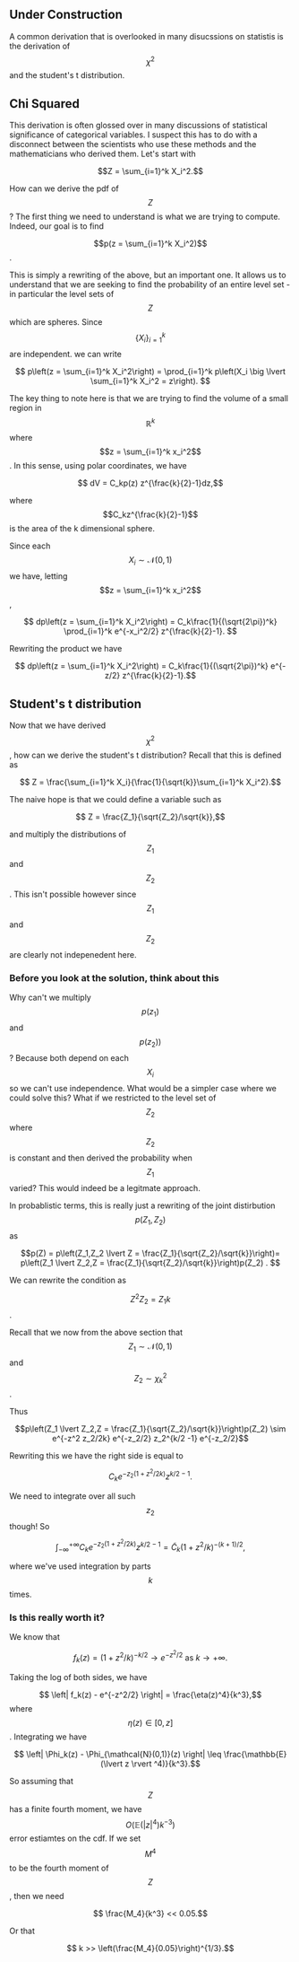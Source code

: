 ## Under Construction

A common derivation that is overlooked in many disucssions on statistis is the derivation of $$\chi^2$$ and the student's t distribution.

## Chi Squared

This derivation is often glossed over in many discussions of statistical significance of categorical variables. I suspect this has to do with a disconnect between the scientists who use these methods and the mathematicians who derived them. Let's start with 

$$Z = \sum_{i=1}^k X_i^2.$$

How can we derive the pdf of $$Z$$? The first thing we need to understand is what we are trying to compute. Indeed, our goal is to find

$$p(z = \sum_{i=1}^k X_i^2)$$. 

This is simply a rewriting of the above, but an important one. It allows us to understand that we are seeking to find the probability of an entire level set - in particular the level sets of $$Z$$ which are spheres. Since $$\{X_i\}_{i=1}^k$$ are independent. we can write

$$ p\left(z = \sum_{i=1}^k X_i^2\right) = \prod_{i=1}^k p\left(X_i \big \lvert \sum_{i=1}^k X_i^2 = z\right). $$

The key thing to note here is that we are trying to find the volume of a small region in $$\mathbb{R}^k$$ where $$z = \sum_{i=1}^k x_i^2$$. In this sense, using polar coordinates, we have 

$$ dV = C_kp(z) z^{\frac{k}{2}-1}dz,$$

where $$C_kz^{\frac{k}{2}-1}$$ is the area of the k dimensional sphere. 

Since each $$X_i \sim \mathcal{N}(0,1)$$ we have, letting $$z = \sum_{i=1}^k x_i^2$$,

$$ dp\left(z = \sum_{i=1}^k X_i^2\right) = C_k\frac{1}{(\sqrt{2\pi})^k} \prod_{i=1}^k e^{-x_i^2/2} z^{\frac{k}{2}-1}. $$

Rewriting the product we have 


$$ dp\left(z = \sum_{i=1}^k X_i^2\right) = C_k\frac{1}{(\sqrt{2\pi})^k} e^{-z/2} z^{\frac{k}{2}-1}.$$


## Student's t distribution

Now that we have derived $$\chi^2$$, how can we derive the student's t distribution? Recall that this is defined as 

$$ Z = \frac{\sum_{i=1}^k X_i}{\frac{1}{\sqrt{k}}\sum_{i=1}^k X_i^2}.$$

The naive hope is that we could define a variable such as

$$ Z = \frac{Z_1}{\sqrt{Z_2}/\sqrt{k}},$$

and multiply the distributions of $$Z_1$$ and $$Z_2$$. This isn't possible however since $$Z_1$$ and $$Z_2$$ are clearly not indepenedent here. 

### Before you look at the solution, think about this

Why can't we multiply $$p(z_1)$$ and $$p(z_2))$$? Because both depend on each $$X_i$$ so we can't use independence. What would be a simpler case where we could solve this? What if we restricted to the level set of $$Z_2$$ where $$Z_2$$ is constant and then derived the probability when $$Z_1$$ varied? This would indeed be a legitmate approach. 

In probablistic terms, this is really just a rewriting of the joint distirbution $$p(Z_1,Z_2)$$ as

$$p(Z) = p\left(Z_1,Z_2 \lvert Z = \frac{Z_1}{\sqrt{Z_2}/\sqrt{k}}\right)= p\left(Z_1 \lvert Z_2,Z = \frac{Z_1}{\sqrt{Z_2}/\sqrt{k}}\right)p(Z_2) . $$

We can rewrite the condition as 

$$ Z^2 Z_2 = Z_1 k$$. 

Recall that we now from the above section that $$Z_1 \sim \mathcal{N}(0,1)$$ and $$Z_2 \sim \chi_k^2$$. 

Thus

$$p\left(Z_1 \lvert Z_2,Z = \frac{Z_1}{\sqrt{Z_2}/\sqrt{k}}\right)p(Z_2) \sim e^{-z^2 z_2/2k} e^{-z_2/2} z_2^{k/2 -1} e^{-z_2/2}$$

Rewriting this we have the right side is equal to

$$ C_k e^{-z_2(1+z^2/2k)} z^{k/2-1}. $$

We need to integrate over all such $$z_2$$ though! So 

$$\int_{-\infty}^{+\infty} C_k e^{-z_2(1+z^2/2k)} z^{k/2-1} = \tilde C_k \left(1 + z^2/k\right)^{-(k+1)/2},$$

where we've used integration by parts $$k$$ times. 

### Is this really worth it?

We know that

$$ f_k(z) = \left(1 + z^2/k\right)^{-k/2} \to e^{-z^2/2} \textrm{ as } k \to +\infty.$$

Taking the log of both sides, we have 

$$ \left| f_k(z) - e^{-z^2/2} \right| = \frac{\eta(z)^4}{k^3},$$
where $$\eta(z) \in [0,z]$$. Integrating we have

$$ \left| \Phi_k(z) - \Phi_{\mathcal{N}(0,1)}(z) \right| \leq \frac{\mathbb{E}(\lvert z \rvert ^4)}{k^3}.$$

So assuming that $$Z$$ has a finite fourth moment, we have $$O(\mathbb{E}(\lvert z \rvert^4) k^{-3})$$ error estiamtes on the cdf. If we set $$M^4$$  to be the fourth moment of $$Z$$, then we need 

$$ \frac{M_4}{k^3} << 0.05.$$

Or that 

$$ k >> \left(\frac{M_4}{0.05}\right)^{1/3}.$$


